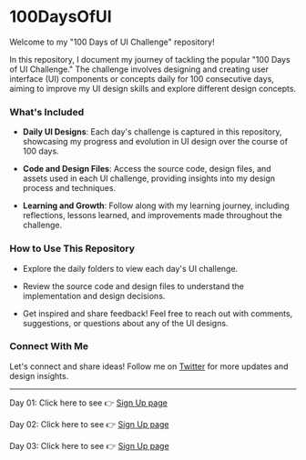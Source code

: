 # 100DaysOfUI
Welcome to my "100 Days of UI Challenge" repository!

In this repository, I document my journey of tackling the popular "100 Days of UI Challenge." The challenge involves designing and creating user interface (UI) components or concepts daily for 100 consecutive days, aiming to improve my UI design skills and explore different design concepts.

### What's Included

- **Daily UI Designs**: Each day's challenge is captured in this repository, showcasing my progress and evolution in UI design over the course of 100 days.
  
- **Code and Design Files**: Access the source code, design files, and assets used in each UI challenge, providing insights into my design process and techniques.

- **Learning and Growth**: Follow along with my learning journey, including reflections, lessons learned, and improvements made throughout the challenge.

### How to Use This Repository

- Explore the daily folders to view each day's UI challenge.
  
- Review the source code and design files to understand the implementation and design decisions.
  
- Get inspired and share feedback! Feel free to reach out with comments, suggestions, or questions about any of the UI designs.

### Connect With Me

Let's connect and share ideas! Follow me on [Twitter](https://twitter.com/prathamesh0106) for more updates and design insights.

---

Day 01: Click here to see 👉 <a href="https://prathameshchatte.github.io/100DaysOfUI/Day01/index.html"> Sign Up page</a>

Day 02: Click here to see 👉 <a href="https://prathameshchatte.github.io/100DaysOfUI/Day02/index.html"> Sign Up page</a>

Day 03: Click here to see 👉 <a href="https://prathameshchatte.github.io/100DaysOfUI/Day03/index.html"> Sign Up page</a>

